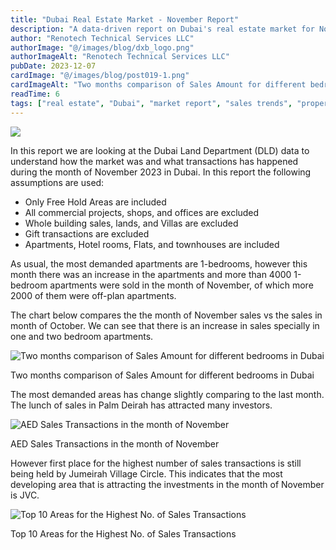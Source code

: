 ```yaml
---
title: "Dubai Real Estate Market - November Report"
description: "A data-driven report on Dubai's real estate market for November, including sales trends, top areas, and transaction analysis."
author: "Renotech Technical Services LLC"
authorImage: "@/images/blog/dxb_logo.png"
authorImageAlt: "Renotech Technical Services LLC"
pubDate: 2023-12-07
cardImage: "@/images/blog/post019-1.png"
cardImageAlt: "Two months comparison of Sales Amount for different bedrooms in Dubai"
readTime: 6
tags: ["real estate", "Dubai", "market report", "sales trends", "property analysis"]
---
```


![](@/images/blog/post019-1.png)

In this report we are looking at the Dubai Land Department (DLD) data to understand how the market was and what transactions has happened during the month of November 2023 in Dubai. In this report the following assumptions are used:

-   Only Free Hold Areas are included
-   All commercial projects, shops, and offices are excluded
-   Whole building sales, lands, and Villas are excluded
-   Gift transactions are excluded
-   Apartments, Hotel rooms, Flats, and townhouses are included

As usual, the most demanded apartments are 1-bedrooms, however this month there was an increase in the apartments and more than 4000 1-bedroom apartments were sold in the month of November, of which more 2000 of them were off-plan apartments.

The chart below compares the the month of November sales vs the sales in month of October. We can see that there is an increase in sales specially in one and two bedroom apartments.

![Two months comparison of Sales Amount for different bedrooms in Dubai](https://img1.wsimg.com/isteam/ip/c49a412a-7d5c-4c86-b371-17b58bdd84ac/Bedroom%20two%20months.jpg/:/cr=t:0%25,l:0%25,w:100%25,h:100%25/rs=w:1280 "Two months comparison of Sales Amount for different bedrooms in Dubai")

Two months comparison of Sales Amount for different bedrooms in Dubai

The most demanded areas has change slightly comparing to the last month. The lunch of sales in Palm Deirah has attracted many investors.

![AED Sales Transactions in the month of November](https://img1.wsimg.com/isteam/ip/c49a412a-7d5c-4c86-b371-17b58bdd84ac/top%2010%20most%20demanded%20areas%20AED.jpg/:/cr=t:0%25,l:0%25,w:100%25,h:100%25/rs=w:1280 "AED Sales Transactions in the month of November")

AED Sales Transactions in the month of November

However first place for the highest number of sales transactions is still being held by Jumeirah Village Circle. This indicates that the most developing area that is attracting the investments in the month of November is JVC.

![Top 10 Areas for the Highest No. of Sales Transactions ](https://img1.wsimg.com/isteam/ip/c49a412a-7d5c-4c86-b371-17b58bdd84ac/top%2010%20No%20transactions.jpg/:/cr=t:0%25,l:0%25,w:100%25,h:100%25/rs=w:1280 "Top 10 Areas for the Highest No. of Sales Transactions ")

Top 10 Areas for the Highest No. of Sales Transactions